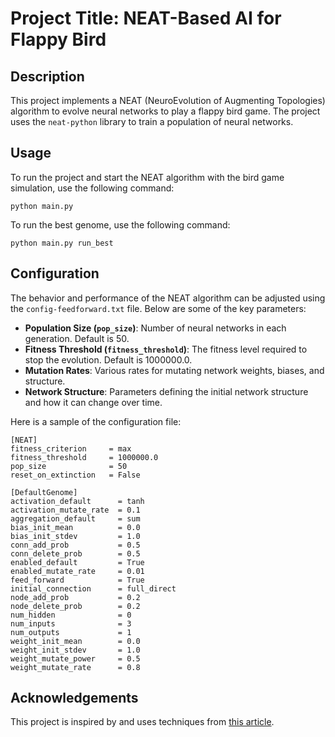 
# Project Title: NEAT-Based AI for Flappy Bird

## Description

This project implements a NEAT (NeuroEvolution of Augmenting Topologies) algorithm to evolve neural networks to play a flappy bird game. The project uses the `neat-python` library to train a population of neural networks.

## Usage

To run the project and start the NEAT algorithm with the bird game simulation, use the following command:

```
python main.py
```

To run the best genome, use the following command:

```
python main.py run_best
```

## Configuration

The behavior and performance of the NEAT algorithm can be adjusted using the `config-feedforward.txt` file. Below are some of the key parameters:

- **Population Size (`pop_size`)**: Number of neural networks in each generation. Default is 50.
- **Fitness Threshold (`fitness_threshold`)**: The fitness level required to stop the evolution. Default is 1000000.0.
- **Mutation Rates**: Various rates for mutating network weights, biases, and structure.
- **Network Structure**: Parameters defining the initial network structure and how it can change over time.

Here is a sample of the configuration file:

```
[NEAT]
fitness_criterion     = max
fitness_threshold     = 1000000.0
pop_size              = 50
reset_on_extinction   = False

[DefaultGenome]
activation_default      = tanh
activation_mutate_rate  = 0.1
aggregation_default     = sum
bias_init_mean          = 0.0
bias_init_stdev         = 1.0
conn_add_prob           = 0.5
conn_delete_prob        = 0.5
enabled_default         = True
enabled_mutate_rate     = 0.01
feed_forward            = True
initial_connection      = full_direct
node_add_prob           = 0.2
node_delete_prob        = 0.2
num_hidden              = 0
num_inputs              = 3
num_outputs             = 1
weight_init_mean        = 0.0
weight_init_stdev       = 1.0
weight_mutate_power     = 0.5
weight_mutate_rate      = 0.8
```

## Acknowledgements

This project is inspired by and uses techniques from [this article](https://medium.com/analytics-vidhya/how-i-built-an-ai-to-play-flappy-bird-81b672b66521).
